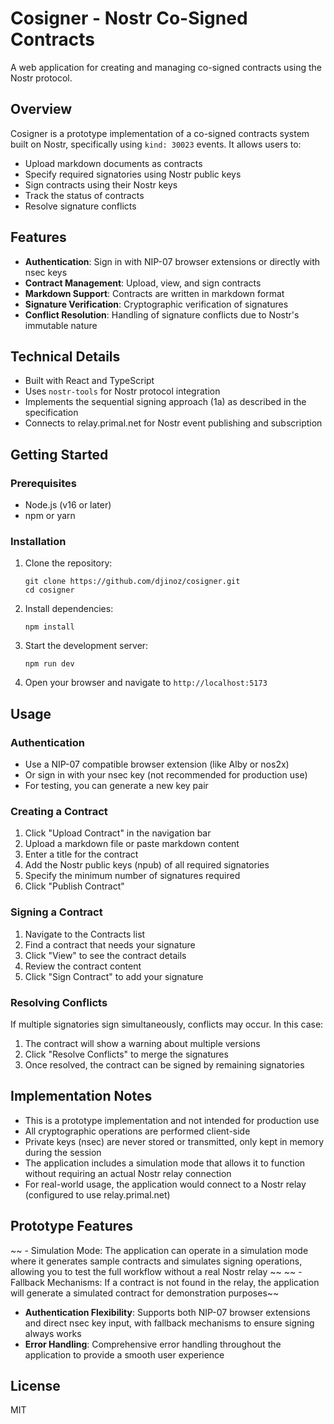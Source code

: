 # Cosigner - Nostr Co-Signed Contracts

A web application for creating and managing co-signed contracts using the Nostr protocol.

## Overview

Cosigner is a prototype implementation of a co-signed contracts system built on Nostr, specifically using `kind: 30023` events. It allows users to:

- Upload markdown documents as contracts
- Specify required signatories using Nostr public keys
- Sign contracts using their Nostr keys
- Track the status of contracts
- Resolve signature conflicts

## Features

- **Authentication**: Sign in with NIP-07 browser extensions or directly with nsec keys
- **Contract Management**: Upload, view, and sign contracts
- **Markdown Support**: Contracts are written in markdown format
- **Signature Verification**: Cryptographic verification of signatures
- **Conflict Resolution**: Handling of signature conflicts due to Nostr's immutable nature

## Technical Details

- Built with React and TypeScript
- Uses `nostr-tools` for Nostr protocol integration
- Implements the sequential signing approach (1a) as described in the specification
- Connects to relay.primal.net for Nostr event publishing and subscription

## Getting Started

### Prerequisites

- Node.js (v16 or later)
- npm or yarn

### Installation

1. Clone the repository:
   ```
   git clone https://github.com/djinoz/cosigner.git
   cd cosigner
   ```

2. Install dependencies:
   ```
   npm install
   ```

3. Start the development server:
   ```
   npm run dev
   ```

4. Open your browser and navigate to `http://localhost:5173`

## Usage

### Authentication

- Use a NIP-07 compatible browser extension (like Alby or nos2x)
- Or sign in with your nsec key (not recommended for production use)
- For testing, you can generate a new key pair

### Creating a Contract

1. Click "Upload Contract" in the navigation bar
2. Upload a markdown file or paste markdown content
3. Enter a title for the contract
4. Add the Nostr public keys (npub) of all required signatories
5. Specify the minimum number of signatures required
6. Click "Publish Contract"

### Signing a Contract

1. Navigate to the Contracts list
2. Find a contract that needs your signature
3. Click "View" to see the contract details
4. Review the contract content
5. Click "Sign Contract" to add your signature

### Resolving Conflicts

If multiple signatories sign simultaneously, conflicts may occur. In this case:

1. The contract will show a warning about multiple versions
2. Click "Resolve Conflicts" to merge the signatures
3. Once resolved, the contract can be signed by remaining signatories

## Implementation Notes

- This is a prototype implementation and not intended for production use
- All cryptographic operations are performed client-side
- Private keys (nsec) are never stored or transmitted, only kept in memory during the session
- The application includes a simulation mode that allows it to function without requiring an actual Nostr relay connection
- For real-world usage, the application would connect to a Nostr relay (configured to use relay.primal.net)

## Prototype Features

~~ - Simulation Mode: The application can operate in a simulation mode where it generates sample contracts and simulates signing operations, allowing you to test the full workflow without a real Nostr relay ~~
~~ - Fallback Mechanisms: If a contract is not found in the relay, the application will generate a simulated contract for demonstration purposes~~
- **Authentication Flexibility**: Supports both NIP-07 browser extensions and direct nsec key input, with fallback mechanisms to ensure signing always works
- **Error Handling**: Comprehensive error handling throughout the application to provide a smooth user experience

## License

MIT
